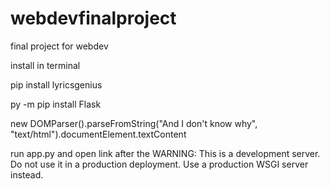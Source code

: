 # webdevfinalproject
final project for webdev

install in terminal

pip install lyricsgenius

py -m pip install Flask

new DOMParser().parseFromString("And I don&#39;t know why", "text/html").documentElement.textContent

run app.py and open link after the WARNING: This is a development server. Do not use it in a production deployment. Use a production WSGI server instead.

